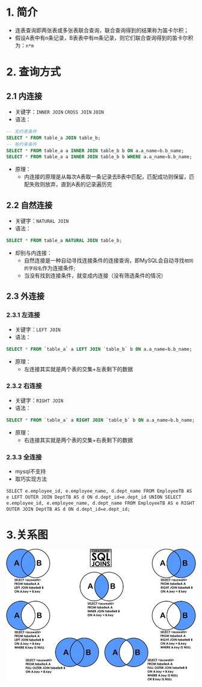 # 1. 简介
* 连表查询即两张表或多张表联合查询，联合查询得到的结果称为笛卡尔积；
* 假设A表中有n条记录，B表表中有m条记录，则它们联合查询得到的笛卡尔积为：```n*m```

# 2. 查询方式
## 2.1 内连接
* 关键字：```INNER JOIN``` ```CROSS JOIN``` ```JOIN```
* 语法：
```sql
-- 无约束条件
SELECT * FROM table_a JOIN table_b;
-- 有约束条件
SELECT * FROM table_a a INNER JOIN table_b b ON a.a_name=b.b_name;
SELECT * FROM table_a a INNER JOIN table_b b WHERE a.a_name=b.b_name;
```
* 原理：
  * 内连接的原理是从每次A表取一条记录去B表中匹配，匹配成功则保留，匹配失败则放弃，直到A表的记录遍历完
## 2.2 自然连接
* 关键字：```NATURAL JOIN```
* 语法：
```sql
SELECT * FROM table_a NATURAL JOIN table_b;
```
* 却别与内连接：
  * 自然连接是一种自动寻找连接条件的连接查询，即MySQL会自动寻找```相同的字段名```作为连接条件;
  * 当没有找到连接条件，就变成内连接（没有筛选条件的情况）

## 2.3 外连接

### 2.3.1 左连接
* 关键字：```LEFT JOIN```
* 语法：
```sql
SELECT * FROM `table_a` a LEFT JOIN `table_b` b ON a.a_name=b.b_name;
```
* 原理：
  * 左连接其实就是两个表的交集+左表剩下的数据
### 2.3.2 右连接
* 关键字：```RIGHT JOIN```
* 语法：
```sql
SELECT * FROM `table_a` a RIGHT JOIN `table_b` b ON a.a_name=b.b_name;
```
* 原理：
  * 右连接其实就是两个表的交集+右表剩下的数据
### 2.3.3 全连接
* mysql不支持
* 取巧实现方法
```mysql
SELECT e.employee_id, e.employee_name, d.dept_name FROM EmployeeTB AS e LEFT OUTER JOIN DeptTB AS d ON d.dept_id=e.dept_id UNION SELECT e.employee_id, e.employee_name, d.dept_name FROM EmployeeTB AS e RIGHT OUTER JOIN DeptTB AS d ON d.dept_id=e.dept_id;
```
# 3.关系图
![关系图](../../images/%E8%A1%A8%E5%85%B3%E7%B3%BB.jpg)